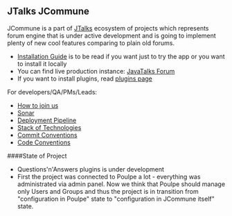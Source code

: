 JTalks JCommune
---
JCommune is a part of [JTalks](http://jtalks.org) ecosystem of projects which represents forum engine that is under active development and is going to implement plenty of new cool features comparing to plain old forums.

* [Installation Guide](docs/installation/general-installation-guide.md) is to be read if you want just to try the app or you want to install it locally
* You can find live production instance: [JavaTalks Forum](http://javatalks.ru)
* If you want to install plugins, read [plugins page](jcommune-plugins/README.md)

For developers/QA/PMs/Leads:
* [How to join us](docs/how-to-join-us.md)
* [Sonar](http://sonar.jtalks.org/dashboard/index/1)
* [Deployment Pipeline](http://ci.jtalks.org/view/JC.%20Pipeline/)
* [Stack of Technologies](http://wiki.jtalks.org/display/jtalks/Stack+of+technologies)
* [Commit Conventions](docs/commit-conventions.md)
* [Code Conventions](http://wiki.jtalks.org/display/jtalks/Code+Conventions)

####State of Project

- Questions'n'Answers plugins is under development
- First the project was connected to Poulpe a lot - everything was administrated via admin panel. Now we think that Poulpe
should manage only Users and Groups and thus the project is in transition from "configuration in Poulpe" state to
"configuration in JCommune itself" state.


